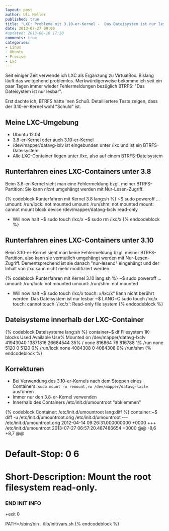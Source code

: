 ```yaml
---
layout: post
author: Uli Heller
published: true
title: "LXC: Probleme mit 3.10-er-Kernel -  Das Dateisystem ist nur lesbar"
date: 2013-07-27 09:00
#updated: 2013-06-10 17:30
comments: true
categories: 
- Linux
- Ubuntu
- Precise
- Lxc
---
```


Seit einiger Zeit verwende ich LXC als Ergänzung zu VirtualBox.
Bislang läuft das weitgehend problemlos. Merkwürdigerweise
bekomme ich seit ein paar Tagen immer wieder Fehlermeldungen
bezüglich BTRFS: "Das Dateisystem ist nur lesbar".

Erst dachte ich, BTRFS hätte 'nen Schuß. Detailliertere Tests zeigen,
dass der 3.10-er-Kernel wohl "Schuld" ist.

<!-- more -->

## Meine LXC-Umgebung

* Ubuntu 12.04
* 3.8-er-Kernel oder auch 3.10-er-Kernel
* /dev/mapper/datavg-lxlv ist eingebunden unter /lxc und ist ein
  BTRFS-Dateisystem
* Alle LXC-Container liegen unter /lxc, also auf einem BTRFS-Dateisystem

## Runterfahren eines LXC-Containers unter 3.8

Beim 3.8-er-Kernel sieht man eine Fehlermeldung bzgl.
meiner BTRFS-Partition: Sie kann *nicht* umgehängt werden mit
Nur-Lesen-Zugriff.

{% codeblock Runterfahren mit Kernel 3.8 lang:sh %}
~$ sudo poweroff
...
umount: /run/lock: not mounted
umount: /run/shm: not mounted
mount: cannot mount block device /dev/mapper/datavg-lxclv read-only
 * Will now halt
~$ sudo touch  /lxc/x
~$ sudo rm  /lxc/x
{% endcodeblock %}

## Runterfahren eines LXC-Containers unter 3.10

Beim 3.10-er-Kernel sieht man keine Fehlermeldung bzgl.
meiner BTRFS-Partition, also kann sie vermutlich umgehängt werden mit
Nur-Lesen-Zugriff. Dementsprechend ist sie danach "nur-lesend"
eingehängt und der Inhalt von /lxc kann nicht mehr modifiziert
werden.

{% codeblock Runterfahren mit Kernel 3.10 lang:sh %}
~$ sudo poweroff
...
umount: /run/lock: not mounted
umount: /run/shm: not mounted
 * Will now halt
~$ sudo touch /lxc/x
touch: »/lxc/x“ kann nicht berührt werden: Das Dateisystem ist nur lesbar
~$ LANG=C sudo touch /lxc/x
touch: cannot touch `/lxc/x': Read-only file system
{% endcodeblock %}

## Dateisysteme innerhalb der LXC-Container

{% codeblock Dateisysteme lang:sh %}
container~$ df
Filesystem               1K-blocks     Used Available Use% Mounted on
/dev/mapper/datavg-lxclv  41943040 13871816  26684544  35% /
none                        816864       76    816788   1% /run
none                          5120        0      5120   0% /run/lock
none                       4084308        0   4084308   0% /run/shm
{% endcodeblock %}

## Korrekturen

* Bei Verwendung des 3.10-er-Kernels nach dem Stoppen eines Containers: `sudo mount -o remount,rw /dev/mapper/datavg-lxclv` ausführen
* Immer nur den 3.8-er-Kernel verwenden
* Innerhalb des Containers /etc/init.d/umountroot "abklemmen"

{% codeblock Container: /etc/init.d/umountroot lang:diff %}
container:~$ diff -u /etc/init.d/umountroot.orig /etc/init.d/umountroot
--- /etc/init.d/umountroot.orig	2012-04-14 09:26:31.000000000 +0000
+++ /etc/init.d/umountroot	2013-07-27 06:57:20.487486654 +0000
@@ -8,6 +8,7 @@
 # Default-Stop:      0 6
 # Short-Description: Mount the root filesystem read-only.
 ### END INIT INFO
+exit 0
 
 PATH=/sbin:/bin
 . /lib/init/vars.sh
{% endcodeblock %}
